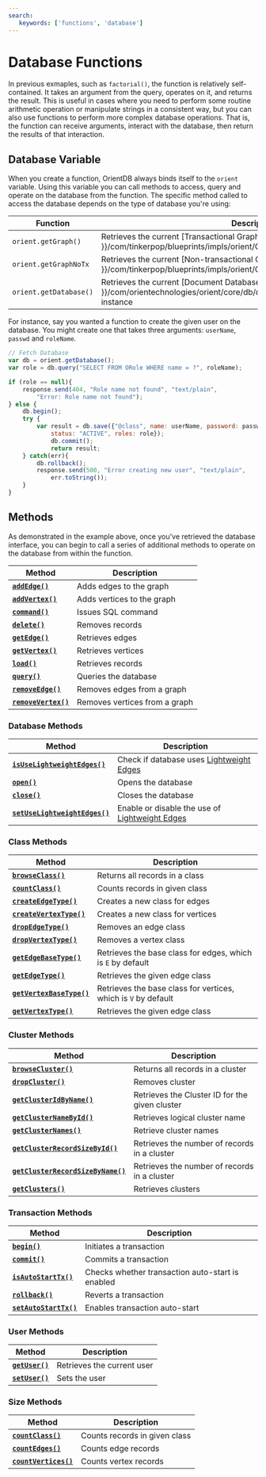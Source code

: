 ```yaml
---
search:
   keywords: ['functions', 'database']
---
```


# Database Functions

In previous exmaples, such as `factorial()`, the function is relatively self-contained.  It takes an argument from the query, operates on it, and returns the result.  This is useful in cases where you need to perform some routine arithmetic operation or manipulate strings in a consistent way, but you can also use functions to perform more complex database operations.  That is, the function can receive arguments, interact with the database, then return the results of that interaction.

## Database Variable

When you create a function, OrientDB always binds itself to the `orient` variable.  Using this variable you can call methods to access, query and operate on the database from the function.  The specific method called to access the database depends on the type of database you're using:

| Function | Description |
|---|---|
| `orient.getGraph()` | Retrieves the current [Transactional Graph Database]({{ book.javadoc }}/com/tinkerpop/blueprints/impls/orient/OrientGraph.html) instance |
| `orient.getGraphNoTx` | Retrieves the current [Non-transactional Graph Database]({{ book.javadoc }}/com/tinkerpop/blueprints/impls/orient/OrientGraphNoTx.html) instance |
| `orient.getDatabase()` | Retrieves the current [Document Database]({{ book.javadoc }}/com/orientechnologies/orient/core/db/document/ODatabaseDocumentTx.html) instance |

For instance, say you wanted a function to create the given user on the database.  You might create one that takes three arguments: `userName`, `passwd` and `roleName`.

```javascript
// Fetch Database
var db = orient.getDatabase();
var role = db.query("SELECT FROM ORole WHERE name = ?", roleName);

if (role == null){
	response.send(404, "Role name not found", "text/plain",
		"Error: Role name not found");
} else {
	db.begin();
	try {
		var result = db.save({"@class", name: userName, password: passwd,
			status: "ACTIVE", roles: role});
			db.commit();
			return result;
	} catch(err){
		db.rollback();
		response.send(500, "Error creating new user", "text/plain",
			err.toString());
	}
}
```

## Methods

As demonstrated in the example above, once you've retrieved the database interface, you can begin to call a series of additional methods to operate on the database from within the function.

| Method | Description |
|---|---|
| [**`addEdge()`**](Functions-Database-addEdge.md) | Adds edges to the graph |
| [**`addVertex()`**](Functions-Database-addVertex.md) | Adds vertices to the graph |
| [**`command()`**](Functions-Database-command.md) | Issues SQL command |
| [**`delete()`**](Functions-Database-delete.md) | Removes records |
| [**`getEdge()`**](Functions-Database-getEdge.md) | Retrieves edges |
| [**`getVertex()`**](Functions-Database-getVertex.md) | Retrieves vertices |
| [**`load()`**](Functions-Database-load.md) | Retrieves records |
| [**`query()`**](Functions-Database-query.md) | Queries the database |
| [**`removeEdge()`**](Functions-Database-removeEdge.md) | Removes edges from a graph |
| [**`removeVertex()`**](Functions-Database-removeVertex.md) | Removes vertices from a graph |

### Database Methods

| Method | Description |
|---|---|
| [**`isUseLightweightEdges()`**](Functions-Database-isUseLightweightEdges.md) | Check if database uses [Lightweight Edges](Lightweight-Edges.md) |
| [**`open()`**](Functions-Database-open.md) | Opens the database |
| [**`close()`**](Functions-Database-close.md) | Closes the database |
| [**`setUseLightweightEdges()`**](Functions-Database-setUseLightweightEdges.md) | Enable or disable the use of [Lightweight Edges](Lightweight-Edges.md) |

### Class Methods

| Method | Description |
|---|---|
| [**`browseClass()`**](Functions-Database-browseClass.md) | Returns all records in a class |
| [**`countClass()`**](Functions-Database-countClass.md) | Counts records in given class |
| [**`createEdgeType()`**](Functions-Database-createEdgeType.md) | Creates a new class for edges |
| [**`createVertexType()`**](Functions-Database-createVertexType.md) | Creates a new class for vertices |
| [**`dropEdgeType()`**](Functions-Database-dropEdgeType.md) | Removes an edge class |
| [**`dropVertexType()`**](Functions-Database-dropVertexType.md) | Removes a vertex class |
| [**`getEdgeBaseType()`**](Functions-Database-getEdgeBaseType.md) | Retrieves the base class for edges, which is `E` by default |
| [**`getEdgeType()`**](Functions-Database-getEdgeType.md) | Retrieves the given edge class |
| [**`getVertexBaseType()`**](Functions-Database-getVertexBaseType.md) | Retrieves the base class for vertices, which is `V` by default |
| [**`getVertexType()`**](Functions-Database-getEdgeType.md) | Retrieves the given edge class |


### Cluster Methods

| Method | Description |
|---|---|
| [**`browseCluster()`**](Functions-Database-browseCluster.md) | Returns all records in a cluster |
| [**`dropCluster()`**](Functions-Database-dropCluster.md) | Removes cluster |
| [**`getClusterIdByName()`**](Functions-Database-getClusterIdByName.md) | Retrieves  the Cluster ID for the given cluster |
| [**`getClusterNameById()`**](Functions-Database-getClusterNameById.md) | Retrieves logical cluster name  |
| [**`getClusterNames()`**](Functions-Database-getClusterNames.md) | Retrieve cluster names |
| [**`getClusterRecordSizeById()`**](Functions-Database-getClusterRecordSizeById.md) | Retrieves the number of records in a cluster |
| [**`getClusterRecordSizeByName()`**](Functions-Database-getClusterRecordSizeByName.md) | Retrieves the number of records in a cluster |
| [**`getClusters()`**](Functions-Database-getClusters.md) | Retrieves clusters |

### Transaction Methods

| Method | Description |
|---|---|
| [**`begin()`**](Functions-Database-begin.md) | Initiates a transaction |
| [**`commit()`**](Functions-Database-commit.md) | Commits a transaction |
| [**`isAutoStartTx()`**](Functions-Database-isAutoStartTx.md) | Checks whether transaction auto-start is enabled |
| [**`rollback()`**](Functions-Database-rollback.md) | Reverts a transaction |
| [**`setAutoStartTx()`**](Functions-Database-setAutoStartTx.md) | Enables transaction auto-start |

### User Methods

| Method | Description |
|---|---|
| [**`getUser()`**](Functions-Database-getUser.md) | Retrieves the current user |
| [**`setUser()`**](Functions-Database-setUser.md) | Sets the user |

### Size Methods

| Method | Description |
|---|---|
| [**`countClass()`**](Functions-Database-countClass.md) | Counts records in given class |
| [**`countEdges()`**](Functions-Database-countEdges.md) | Counts edge records |
| [**`countVertices()`**](Functions-Database-countVertices.md) | Counts vertex records |

